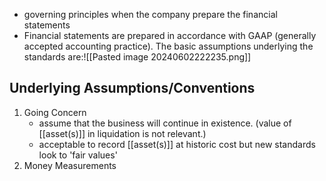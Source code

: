 - governing principles when the company prepare the financial statements
- Financial statements are prepared in accordance with GAAP (generally accepted accounting practice). The basic assumptions underlying the standards are:![[Pasted image 20240602222235.png]]
## Underlying Assumptions/Conventions
1. Going Concern
	- assume that the business will continue in existence. (value of [[asset(s)]] in liquidation is not relevant.)
	- acceptable to record [[asset(s)]] at historic cost but new standards look to 'fair values'
1. Money Measurements